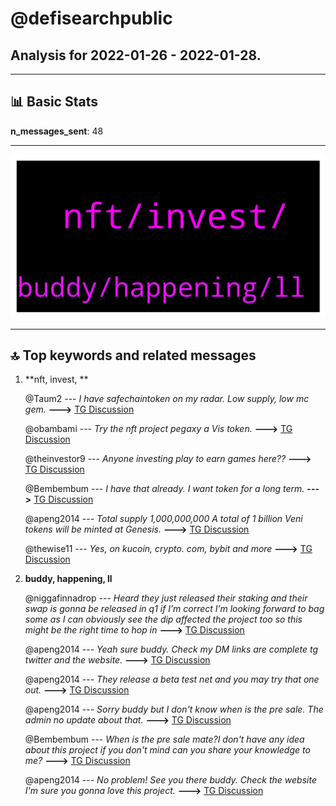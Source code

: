 # **@defisearchpublic**
 ## Analysis for **2022-01-26** - **2022-01-28**.

---

## 📊 **Basic Stats**

**n_messages_sent**: 48

---
![wordcloud](defisearchpublic_2Days_wordcloud.png)

---


## 🔝 **Top keywords and related messages**

1. **nft, invest, **

    @Taum2 --- *I have safechaintoken on my radar. Low supply, low mc gem.* **--->** [TG Discussion](https://t.me/defisearchpublic/241271)

    @obambami --- *Try the nft project pegaxy a Vis token.* **--->** [TG Discussion](https://t.me/defisearchpublic/241228)

    @theinvestor9 --- *Anyone investing play to earn games here??* **--->** [TG Discussion](https://t.me/defisearchpublic/241292)

    @Bembembum --- *I have that already. I want token for a long term.* **--->** [TG Discussion](https://t.me/defisearchpublic/241231)

    @apeng2014 --- *Total supply 1,000,000,000 A total of 1 billion Veni tokens will be minted at Genesis.* **--->** [TG Discussion](https://t.me/defisearchpublic/241243)

    @thewise11 --- *Yes, on kucoin, crypto. com, bybit and more* **--->** [TG Discussion](https://t.me/defisearchpublic/241305)

2. **buddy, happening, ll**

    @niggafinnadrop --- *Heard they just released their staking and their swap is gonna be released in q1 if I’m correct I’m looking forward to bag some as I can obviously see the dip affected the project too so this might be the right time to hop in* **--->** [TG Discussion](https://t.me/defisearchpublic/241276)

    @apeng2014 --- *Yeah sure buddy. Check my DM links are complete tg twitter and the website.* **--->** [TG Discussion](https://t.me/defisearchpublic/241241)

    @apeng2014 --- *They release a beta test net and you may try that one out.* **--->** [TG Discussion](https://t.me/defisearchpublic/241239)

    @apeng2014 --- *Sorry buddy but I don't know when is the pre sale. The admin no update about that.* **--->** [TG Discussion](https://t.me/defisearchpublic/241245)

    @Bembembum --- *When is the pre sale mate?I don't have any idea about this project if you don't mind can you share your knowledge to me?* **--->** [TG Discussion](https://t.me/defisearchpublic/241244)

    @apeng2014 --- *No problem! See you there buddy. Check the website I'm sure you gonna love this project.* **--->** [TG Discussion](https://t.me/defisearchpublic/241250)

